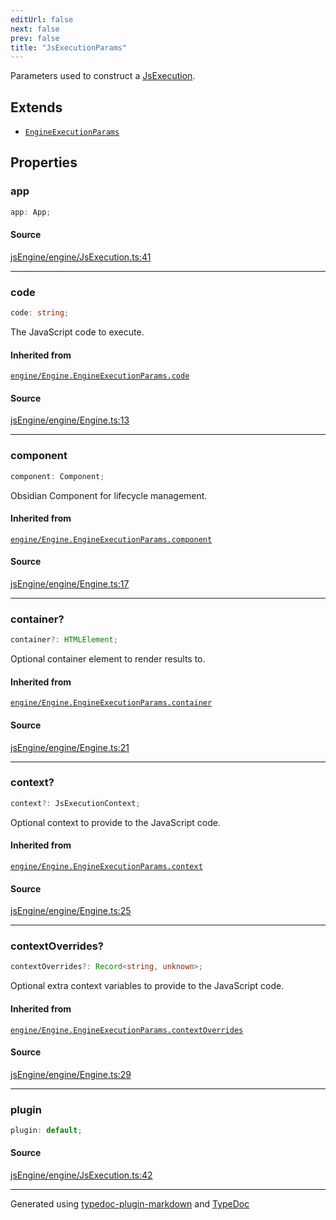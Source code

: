 ```yaml
---
editUrl: false
next: false
prev: false
title: "JsExecutionParams"
---
```


Parameters used to construct a [JsExecution](/obsidian-js-engine-plugin-docs/api/engine/jsexecution/classes/jsexecution/).

## Extends

- [`EngineExecutionParams`](/obsidian-js-engine-plugin-docs/api/engine/engine/interfaces/engineexecutionparams/)

## Properties

### app

```ts
app: App;
```

#### Source

[jsEngine/engine/JsExecution.ts:41](https://github.com/mProjectsCode/obsidian-js-engine-plugin/blob/0278a4c/jsEngine/engine/JsExecution.ts#L41)

***

### code

```ts
code: string;
```

The JavaScript code to execute.

#### Inherited from

[`engine/Engine.EngineExecutionParams.code`](/obsidian-js-engine-plugin-docs/api/engine/engine/interfaces/engineexecutionparams/#code)

#### Source

[jsEngine/engine/Engine.ts:13](https://github.com/mProjectsCode/obsidian-js-engine-plugin/blob/0278a4c/jsEngine/engine/Engine.ts#L13)

***

### component

```ts
component: Component;
```

Obsidian Component for lifecycle management.

#### Inherited from

[`engine/Engine.EngineExecutionParams.component`](/obsidian-js-engine-plugin-docs/api/engine/engine/interfaces/engineexecutionparams/#component)

#### Source

[jsEngine/engine/Engine.ts:17](https://github.com/mProjectsCode/obsidian-js-engine-plugin/blob/0278a4c/jsEngine/engine/Engine.ts#L17)

***

### container?

```ts
container?: HTMLElement;
```

Optional container element to render results to.

#### Inherited from

[`engine/Engine.EngineExecutionParams.container`](/obsidian-js-engine-plugin-docs/api/engine/engine/interfaces/engineexecutionparams/#container)

#### Source

[jsEngine/engine/Engine.ts:21](https://github.com/mProjectsCode/obsidian-js-engine-plugin/blob/0278a4c/jsEngine/engine/Engine.ts#L21)

***

### context?

```ts
context?: JsExecutionContext;
```

Optional context to provide to the JavaScript code.

#### Inherited from

[`engine/Engine.EngineExecutionParams.context`](/obsidian-js-engine-plugin-docs/api/engine/engine/interfaces/engineexecutionparams/#context)

#### Source

[jsEngine/engine/Engine.ts:25](https://github.com/mProjectsCode/obsidian-js-engine-plugin/blob/0278a4c/jsEngine/engine/Engine.ts#L25)

***

### contextOverrides?

```ts
contextOverrides?: Record<string, unknown>;
```

Optional extra context variables to provide to the JavaScript code.

#### Inherited from

[`engine/Engine.EngineExecutionParams.contextOverrides`](/obsidian-js-engine-plugin-docs/api/engine/engine/interfaces/engineexecutionparams/#contextoverrides)

#### Source

[jsEngine/engine/Engine.ts:29](https://github.com/mProjectsCode/obsidian-js-engine-plugin/blob/0278a4c/jsEngine/engine/Engine.ts#L29)

***

### plugin

```ts
plugin: default;
```

#### Source

[jsEngine/engine/JsExecution.ts:42](https://github.com/mProjectsCode/obsidian-js-engine-plugin/blob/0278a4c/jsEngine/engine/JsExecution.ts#L42)

***

Generated using [typedoc-plugin-markdown](https://www.npmjs.com/package/typedoc-plugin-markdown) and [TypeDoc](https://typedoc.org/)
